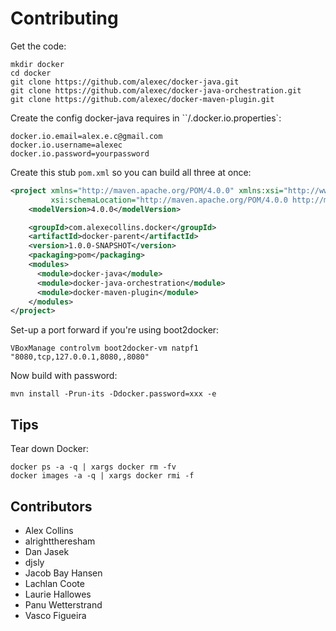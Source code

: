 Contributing
===

Get the code:

```
mkdir docker
cd docker
git clone https://github.com/alexec/docker-java.git
git clone https://github.com/alexec/docker-java-orchestration.git
git clone https://github.com/alexec/docker-maven-plugin.git 
```

Create the config docker-java requires in ``/.docker.io.properties`:

```
docker.io.email=alex.e.c@gmail.com
docker.io.username=alexec
docker.io.password=yourpassword
```

Create this stub `pom.xml` so you can build all three at once:

```xml
<project xmlns="http://maven.apache.org/POM/4.0.0" xmlns:xsi="http://www.w3.org/2001/XMLSchema-instance"
         xsi:schemaLocation="http://maven.apache.org/POM/4.0.0 http://maven.apache.org/xsd/maven-4.0.0.xsd">
    <modelVersion>4.0.0</modelVersion>

    <groupId>com.alexecollins.docker</groupId>
    <artifactId>docker-parent</artifactId>
    <version>1.0.0-SNAPSHOT</version>
    <packaging>pom</packaging>
    <modules>
      <module>docker-java</module>
      <module>docker-java-orchestration</module>
      <module>docker-maven-plugin</module>
    </modules>
</project>
```

Set-up a port forward if you're using boot2docker:

```
VBoxManage controlvm boot2docker-vm natpf1 "8080,tcp,127.0.0.1,8080,,8080"
```

Now build with password:

```
mvn install -Prun-its -Ddocker.password=xxx -e
```

Tips
---
Tear down Docker:

	docker ps -a -q | xargs docker rm -fv
	docker images -a -q | xargs docker rmi -f
	
Contributors
---
* Alex Collins 
* alrighttheresham
* Dan Jasek
* djsly
* Jacob Bay Hansen
* Lachlan Coote
* Laurie Hallowes
* Panu Wetterstrand
* Vasco Figueira

